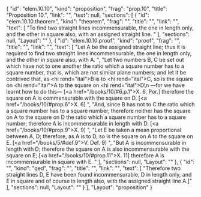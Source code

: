 {
  "id": "elem.10.10",
  "kind": "proposition",
  "frag": "prop.10",
  "title": "Proposition 10.",
  "link": "",
  "text": null,
  "sections": [
    {
      "id": "elem.10.10.theorem",
      "kind": "theorem",
      "frag": "",
      "title": "",
      "link": "",
      "text": [
        "To find two straight lines incommensurable, the one in length only, and the other in square also, with an assigned straight line. "
      ],
      "sections": null,
      "Layout": ""
    },
    {
      "id": "elem.10.10.proof",
      "kind": "proof",
      "frag": "",
      "title": "",
      "link": "",
      "text": [
        "Let A be the assigned straight line; thus it is required to find two straight lines incommensurable, the one in length only, and the other in square also, with A. ",
        "Let two numbers B, C be set out which have not to one another the ratio which a square number has to a square number, that is, which are not similar plane numbers; and let it be contrived that, as <hi rend=\"ital\">B</hi> is to <hi rend=\"ital\">C</hi>, so is the square on <hi rend=\"ital\">A</hi> to the square on <hi rend=\"ital\">D</hi>\n        —for we have learnt how to do this— [<a href=\"/books/10/#6.p.1\">X. 6, Por.</a>] therefore the square on A is commensurable with the square on D. [<a href=\"/books/10/#prop.6\">X. 6</a>] ",
        "And, since B has not to C the ratio which a square number has to a square number, therefore neither has the square on A to the square on D the ratio which a square number has to a square number; therefore A is incommensurable in length with D. [<a href=\"/books/10/#prop.9\">X. 9</a>] ",
        "Let E be taken a mean proportional between A, D; therefore, as A is to D, so is the square on A to the square on E. [<a href=\"/books/5/#def.9\">V. Def. 9</a>] ",
        "But A is incommensurable in length with D; therefore the square on A is also incommensurable with the square on E; [<a href=\"/books/10/#prop.11\">X. 11</a>] therefore A is incommensurable in square with E. "
      ],
      "sections": null,
      "Layout": ""
    },
    {
      "id": "",
      "kind": "qed",
      "frag": "",
      "title": "",
      "link": "",
      "text": [
        "Therefore two straight lines D, E have been found incommensurable, D in length only, and E in square and of course in length also, with the assigned straight line A.]"
      ],
      "sections": null,
      "Layout": ""
    }
  ],
  "Layout": "proposition"
}
